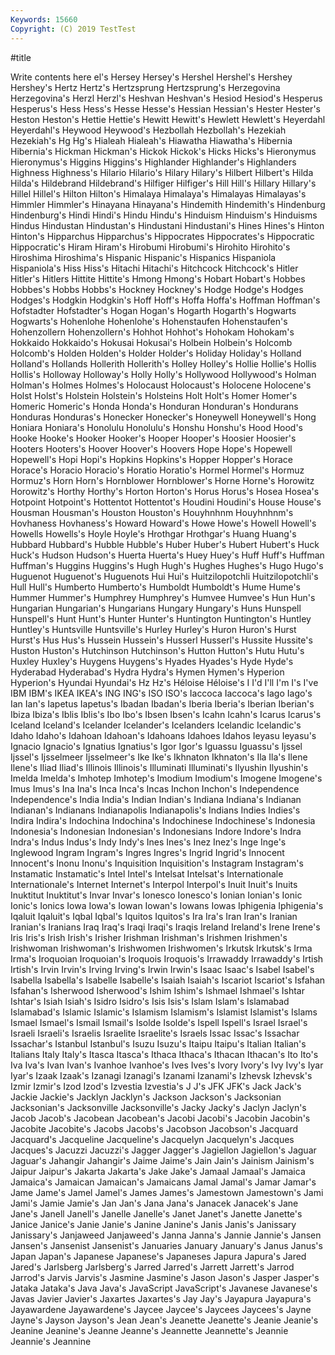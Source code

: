 ```yaml
---
Keywords: 15660
Copyright: (C) 2019 TestTest
---
```


#title

Write contents here
el's Hersey Hersey's
Hershel Hershel's Hershey Hershey's Hertz Hertz's Hertzsprung Hertzsprung's Herzegovina Herzegovina's
Herzl Herzl's Heshvan Heshvan's Hesiod Hesiod's Hesperus Hesperus's Hess Hess's
Hesse Hesse's Hessian Hessian's Hester Hester's Heston Heston's Hettie Hettie's
Hewitt Hewitt's Hewlett Hewlett's Heyerdahl Heyerdahl's Heywood Heywood's Hezbollah Hezbollah's
Hezekiah Hezekiah's Hg Hg's Hialeah Hialeah's Hiawatha Hiawatha's Hibernia Hibernia's
Hickman Hickman's Hickok Hickok's Hicks Hicks's Hieronymus Hieronymus's Higgins Higgins's
Highlander Highlander's Highlanders Highness Highness's Hilario Hilario's Hilary Hilary's Hilbert
Hilbert's Hilda Hilda's Hildebrand Hildebrand's Hilfiger Hilfiger's Hill Hill's Hillary
Hillary's Hillel Hillel's Hilton Hilton's Himalaya Himalaya's Himalayas Himalayas's Himmler
Himmler's Hinayana Hinayana's Hindemith Hindemith's Hindenburg Hindenburg's Hindi Hindi's Hindu
Hindu's Hinduism Hinduism's Hinduisms Hindus Hindustan Hindustan's Hindustani Hindustani's Hines
Hines's Hinton Hinton's Hipparchus Hipparchus's Hippocrates Hippocrates's Hippocratic Hippocratic's Hiram
Hiram's Hirobumi Hirobumi's Hirohito Hirohito's Hiroshima Hiroshima's Hispanic Hispanic's Hispanics
Hispaniola Hispaniola's Hiss Hiss's Hitachi Hitachi's Hitchcock Hitchcock's Hitler Hitler's
Hitlers Hittite Hittite's Hmong Hmong's Hobart Hobart's Hobbes Hobbes's Hobbs
Hobbs's Hockney Hockney's Hodge Hodge's Hodges Hodges's Hodgkin Hodgkin's Hoff
Hoff's Hoffa Hoffa's Hoffman Hoffman's Hofstadter Hofstadter's Hogan Hogan's Hogarth
Hogarth's Hogwarts Hogwarts's Hohenlohe Hohenlohe's Hohenstaufen Hohenstaufen's Hohenzollern Hohenzollern's Hohhot
Hohhot's Hohokam Hohokam's Hokkaido Hokkaido's Hokusai Hokusai's Holbein Holbein's Holcomb
Holcomb's Holden Holden's Holder Holder's Holiday Holiday's Holland Holland's Hollands
Hollerith Hollerith's Holley Holley's Hollie Hollie's Hollis Hollis's Holloway Holloway's
Holly Holly's Hollywood Hollywood's Holman Holman's Holmes Holmes's Holocaust Holocaust's
Holocene Holocene's Holst Holst's Holstein Holstein's Holsteins Holt Holt's Homer
Homer's Homeric Homeric's Honda Honda's Honduran Honduran's Hondurans Honduras Honduras's
Honecker Honecker's Honeywell Honeywell's Hong Honiara Honiara's Honolulu Honolulu's Honshu
Honshu's Hood Hood's Hooke Hooke's Hooker Hooker's Hooper Hooper's Hoosier
Hoosier's Hooters Hooters's Hoover Hoover's Hoovers Hope Hope's Hopewell Hopewell's
Hopi Hopi's Hopkins Hopkins's Hopper Hopper's Horace Horace's Horacio Horacio's
Horatio Horatio's Hormel Hormel's Hormuz Hormuz's Horn Horn's Hornblower Hornblower's
Horne Horne's Horowitz Horowitz's Horthy Horthy's Horton Horton's Horus Horus's
Hosea Hosea's Hotpoint Hotpoint's Hottentot Hottentot's Houdini Houdini's House House's
Housman Housman's Houston Houston's Houyhnhnm Houyhnhnm's Hovhaness Hovhaness's Howard Howard's
Howe Howe's Howell Howell's Howells Howells's Hoyle Hoyle's Hrothgar Hrothgar's
Huang Huang's Hubbard Hubbard's Hubble Hubble's Huber Huber's Hubert Hubert's
Huck Huck's Hudson Hudson's Huerta Huerta's Huey Huey's Huff Huff's
Huffman Huffman's Huggins Huggins's Hugh Hugh's Hughes Hughes's Hugo Hugo's
Huguenot Huguenot's Huguenots Hui Hui's Huitzilopotchli Huitzilopotchli's Hull Hull's Humberto
Humberto's Humboldt Humboldt's Hume Hume's Hummer Hummer's Humphrey Humphrey's Humvee
Humvee's Hun Hun's Hungarian Hungarian's Hungarians Hungary Hungary's Huns Hunspell
Hunspell's Hunt Hunt's Hunter Hunter's Huntington Huntington's Huntley Huntley's Huntsville
Huntsville's Hurley Hurley's Huron Huron's Hurst Hurst's Hus Hus's Hussein
Hussein's Husserl Husserl's Hussite Hussite's Huston Huston's Hutchinson Hutchinson's Hutton
Hutton's Hutu Hutu's Huxley Huxley's Huygens Huygens's Hyades Hyades's Hyde
Hyde's Hyderabad Hyderabad's Hydra Hydra's Hymen Hymen's Hyperion Hyperion's Hyundai
Hyundai's Hz Hz's Héloise Héloise's I I'd I'll I'm I's
I've IBM IBM's IKEA IKEA's ING ING's ISO ISO's Iaccoca
Iaccoca's Iago Iago's Ian Ian's Iapetus Iapetus's Ibadan Ibadan's Iberia
Iberia's Iberian Iberian's Ibiza Ibiza's Iblis Iblis's Ibo Ibo's Ibsen
Ibsen's Icahn Icahn's Icarus Icarus's Iceland Iceland's Icelander Icelander's Icelanders
Icelandic Icelandic's Idaho Idaho's Idahoan Idahoan's Idahoans Idahoes Idahos Ieyasu
Ieyasu's Ignacio Ignacio's Ignatius Ignatius's Igor Igor's Iguassu Iguassu's Ijssel
Ijssel's Ijsselmeer Ijsselmeer's Ike Ike's Ikhnaton Ikhnaton's Ila Ila's Ilene
Ilene's Iliad Iliad's Illinois Illinois's Illuminati Illuminati's Ilyushin Ilyushin's Imelda
Imelda's Imhotep Imhotep's Imodium Imodium's Imogene Imogene's Imus Imus's Ina
Ina's Inca Inca's Incas Inchon Inchon's Independence Independence's India India's
Indian Indian's Indiana Indiana's Indianan Indianan's Indianans Indianapolis Indianapolis's Indians
Indies Indies's Indira Indira's Indochina Indochina's Indochinese Indochinese's Indonesia Indonesia's
Indonesian Indonesian's Indonesians Indore Indore's Indra Indra's Indus Indus's Indy
Indy's Ines Ines's Inez Inez's Inge Inge's Inglewood Ingram Ingram's
Ingres Ingres's Ingrid Ingrid's Innocent Innocent's Inonu Inonu's Inquisition Inquisition's
Instagram Instagram's Instamatic Instamatic's Intel Intel's Intelsat Intelsat's Internationale Internationale's
Internet Internet's Interpol Interpol's Inuit Inuit's Inuits Inuktitut Inuktitut's Invar
Invar's Ionesco Ionesco's Ionian Ionian's Ionic Ionic's Ionics Iowa Iowa's
Iowan Iowan's Iowans Iowas Iphigenia Iphigenia's Iqaluit Iqaluit's Iqbal Iqbal's
Iquitos Iquitos's Ira Ira's Iran Iran's Iranian Iranian's Iranians Iraq
Iraq's Iraqi Iraqi's Iraqis Ireland Ireland's Irene Irene's Iris Iris's
Irish Irish's Irisher Irishman Irishman's Irishmen Irishmen's Irishwoman Irishwoman's Irishwomen
Irishwomen's Irkutsk Irkutsk's Irma Irma's Iroquoian Iroquoian's Iroquois Iroquois's Irrawaddy
Irrawaddy's Irtish Irtish's Irvin Irvin's Irving Irving's Irwin Irwin's Isaac
Isaac's Isabel Isabel's Isabella Isabella's Isabelle Isabelle's Isaiah Isaiah's Iscariot
Iscariot's Isfahan Isfahan's Isherwood Isherwood's Ishim Ishim's Ishmael Ishmael's Ishtar
Ishtar's Isiah Isiah's Isidro Isidro's Isis Isis's Islam Islam's Islamabad
Islamabad's Islamic Islamic's Islamism Islamism's Islamist Islamist's Islams Ismael Ismael's
Ismail Ismail's Isolde Isolde's Ispell Ispell's Israel Israel's Israeli Israeli's
Israelis Israelite Israelite's Israels Issac Issac's Issachar Issachar's Istanbul Istanbul's
Isuzu Isuzu's Itaipu Itaipu's Italian Italian's Italians Italy Italy's Itasca
Itasca's Ithaca Ithaca's Ithacan Ithacan's Ito Ito's Iva Iva's Ivan
Ivan's Ivanhoe Ivanhoe's Ives Ives's Ivory Ivory's Ivy Ivy's Iyar
Iyar's Izaak Izaak's Izanagi Izanagi's Izanami Izanami's Izhevsk Izhevsk's Izmir
Izmir's Izod Izod's Izvestia Izvestia's J J's JFK JFK's Jack
Jack's Jackie Jackie's Jacklyn Jacklyn's Jackson Jackson's Jacksonian Jacksonian's Jacksonville
Jacksonville's Jacky Jacky's Jaclyn Jaclyn's Jacob Jacob's Jacobean Jacobean's Jacobi
Jacobi's Jacobin Jacobin's Jacobite Jacobite's Jacobs Jacobs's Jacobson Jacobson's Jacquard
Jacquard's Jacqueline Jacqueline's Jacquelyn Jacquelyn's Jacques Jacques's Jacuzzi Jacuzzi's Jagger
Jagger's Jagiellon Jagiellon's Jaguar Jaguar's Jahangir Jahangir's Jaime Jaime's Jain
Jain's Jainism Jainism's Jaipur Jaipur's Jakarta Jakarta's Jake Jake's Jamaal
Jamaal's Jamaica Jamaica's Jamaican Jamaican's Jamaicans Jamal Jamal's Jamar Jamar's
Jame Jame's Jamel Jamel's James James's Jamestown Jamestown's Jami Jami's
Jamie Jamie's Jan Jan's Jana Jana's Janacek Janacek's Jane Jane's
Janell Janell's Janelle Janelle's Janet Janet's Janette Janette's Janice Janice's
Janie Janie's Janine Janine's Janis Janis's Janissary Janissary's Janjaweed Janjaweed's
Janna Janna's Jannie Jannie's Jansen Jansen's Jansenist Jansenist's Januaries January
January's Janus Janus's Japan Japan's Japanese Japanese's Japaneses Japura Japura's
Jared Jared's Jarlsberg Jarlsberg's Jarred Jarred's Jarrett Jarrett's Jarrod Jarrod's
Jarvis Jarvis's Jasmine Jasmine's Jason Jason's Jasper Jasper's Jataka Jataka's
Java Java's JavaScript JavaScript's Javanese Javanese's Javas Javier Javier's Jaxartes
Jaxartes's Jay Jay's Jayapura Jayapura's Jayawardene Jayawardene's Jaycee Jaycee's Jaycees
Jaycees's Jayne Jayne's Jayson Jayson's Jean Jean's Jeanette Jeanette's Jeanie
Jeanie's Jeanine Jeanine's Jeanne Jeanne's Jeannette Jeannette's Jeannie Jeannie's Jeannine
